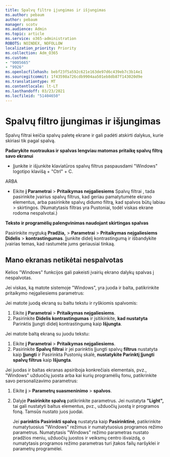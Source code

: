 ```yaml
---
title: Spalvų filtro įjungimas ir išjungimas
ms.author: pebaum
author: pebaum
manager: scotv
ms.audience: Admin
ms.topic: article
ms.service: o365-administration
ROBOTS: NOINDEX, NOFOLLOW
localization_priority: Priority
ms.collection: Adm_O365
ms.custom:
- "9005665"
- "9926"
ms.openlocfilehash: bebf23f5a592c621e163de97d6c439eb7c3b14e1
ms.sourcegitcommit: 1f43598a726cdb9904aa501eb8db87f143020d9e
ms.translationtype: MT
ms.contentlocale: lt-LT
ms.lasthandoff: 03/23/2021
ms.locfileid: "51404650"
---
```

# <a name="turn-on-and-off-color-filter"></a>Spalvų filtro įjungimas ir išjungimas

Spalvų filtrai keičia spalvų paletę ekrane ir gali padėti atskirti dalykus, kurie skiriasi tik pagal spalvą.

**Padarykite nuotraukas ir spalvas lengviau matomas pritaikę spalvų filtrą savo ekranui**

- Įjunkite ir išjunkite klaviatūros spalvų filtrus paspausdami "Windows" logotipo klavišą + "Ctrl" + C. 

ARBA

- Eikite **į Parametrai**  >  **Pritaikymas neįgaliesiems** Spalvų filtrai , tada pasirinkite įvairius spalvų filtrus, kad geriau pamatytumėte ekrano elementus, arba pasirinkite spalvų didumo filtrą, kad spalvos būtų labiau  >  skirtingos.  (Numatytasis filtras yra Pustoniai, todėl viskas ekrane rodoma nespalvotai.)

**Teksto ir programėlių palengvinimas naudojant skirtingas spalvas**  

Pasirinkite mygtuką **Pradžia,** > **Parametrai**  >  **Pritaikymas neįgaliesiems Didelis**  >  **kontrastingumas**. Įjunkite didelį kontrastingumą ir išbandykite įvairias temas, kad rastumėte jums geriausiai tinkaą.

## <a name="my-screen-is-unexpectedly-black-and-white"></a>Mano ekranas netikėtai nespalvotas

Kelios "Windows" funkcijos gali pakeisti įvairių ekrano dalykų spalvas į nespalvotas.

Jei viskas, ką matote sistemoje "Windows", yra juoda ir balta, patikrinkite pritaikymo neįgaliesiems parametrus:

Jei matote juodą ekraną su baltu tekstu ir ryškiomis spalvomis:  

1. Eikite **į Parametrai**  >  **Pritaikymas neįgaliesiems**.  
1. Pasirinkite **Didelis kontrastingumas** ir įsitikinkite, **kad nustatyta** Parinktis Įjungti didelį kontrastingumą kaip **Išjungta**.

Jei matote baltą ekraną su juodu tekstu:  

1. Eikite **į Parametrai**  >  **Pritaikymas neįgaliesiems**.  
1. Pasirinkite **Spalvų filtrai** ir jei parinktis Įjungti  spalvų **filtrus** nustatyta kaip **Įjungti** ir Pasirinkta Pustonių skalė, **nustatykite Parinktį Įjungti spalvų filtrus** kaip **Išjungta**.

Jei juodas ir baltas ekranas apsiriboja konkrečiais elementais, pvz., "Windows" užduočių juosta arba kai kurių programėlių fonu, patikrinkite savo personalizavimo parametrus:

1. Eikite **į**  >  **Parametrų suasmeninimo**  >  **spalvos**.

1. Dalyje **Pasirinkite spalvą** patikrinkite parametrus. Jei nustatyta **"Light",** tai gali nustatyti baltus elementus, pvz., užduočių juostą ir programos foną. Tamsūs nustato juos juodai.  

    Jei **parinktis Pasirinkti spalvą** nustatyta kaip **Pasirinktinė**, patikrinkite numatytuosius "Windows" režimus ir numatytuosius programos režimo parametrus. Numatytasis "Windows" režimo parametras nustato pradžios meniu, užduočių juostos ir veiksmų centro išvaizdą, o numatytasis programos režimo parametras turi įtakos failų naršyklei ir parametrų programėlei.

